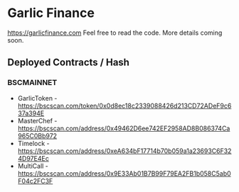 # Garlic Finance

https://garlicfinance.com Feel free to read the code. More details coming soon.

## Deployed Contracts / Hash

### BSCMAINNET

- GarlicToken - https://bscscan.com/token/0x0d8ec18c2339088426d213CD72ADeF9c637a394E
- MasterChef - https://bscscan.com/address/0x49462D6ee742EF2958AD8B086374Ca965C0Bb972
- Timelock - https://bscscan.com/address/0xeA634bF17714b70b059a1a23693C6F324D97E4Ec
- MultiCall - https://bscscan.com/address/0x9E33Ab01B7B99F79EA2FB1b058C5ab0F04c2FC3F

